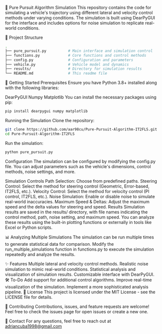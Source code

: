 🚜 Pure Pursuit Algorithm Simulation
This repository contains the code for simulating a vehicle's trajectory using different lateral and velocity control methods under varying conditions. The simulation is built using DearPyGUI for the interface and includes options for noise simulation to replicate real-world conditions.

📂 Project Structure
```bash
.
├── pure_pursuit.py          # Main interface and simulation control
├── functions.py             # Core functions and control methods
├── config.py                # Configuration and parameters
├── vehicle.py               # Vehicle model and dynamics
├── results/                 # Directory for simulation results
└── README.md                # This readme file
```
🚀 Getting Started
Prerequisites
Ensure you have Python 3.8+ installed along with the following libraries:

DearPyGUI
Numpy
Matplotlib
You can install the necessary packages using pip:

```bash
pip install dearpygui numpy matplotlib
```
Running the Simulation
Clone the repository:

```bash
git clone https://github.com/aar98cu/Pure-Pursuit-Algorithm-IT2FLS.git
cd Pure-Pursuit-Algorithm-IT2FLS
```
Run the simulation:

```bash
python pure_pursuit.py
```
Configuration
The simulation can be configured by modifying the config.py file. You can adjust parameters such as the vehicle's dimensions, control methods, noise settings, and more.

Simulation Controls
Path Selection: Choose from predefined paths.
Steering Control: Select the method for steering control (Geometric, Error-based, IT2FLS, etc.).
Velocity Control: Select the method for velocity control (PI control, IT2FLS, etc.).
Noise Simulation: Enable or disable noise to simulate real-world inaccuracies.
Maximum Speed & Deltas: Adjust the maximum speed and the delta values for steering and speed.
Results
Simulation results are saved in the results/ directory, with file names indicating the control method, path, noise setting, and maximum speed. You can analyze these results using the built-in plotting functions or externally in tools like Excel or Python scripts.

📊 Analyzing Multiple Simulations
The simulation can be run multiple times to generate statistical data for comparison. Modify the run_multiple_simulations function in functions.py to execute the simulation repeatedly and analyze the results.

✨ Features
Multiple lateral and velocity control methods.
Realistic noise simulation to mimic real-world conditions.
Statistical analysis and visualization of simulation results.
Customizable interface with DearPyGUI.
🛠️ To-Do
 Add support for additional control algorithms.
 Improve real-time visualization of the simulation.
 Implement a more sophisticated analysis pipeline.
📝 License
This project is licensed under the MIT License - see the LICENSE file for details.

🤝 Contributing
Contributions, issues, and feature requests are welcome! Feel free to check the issues page for open issues or create a new one.

📧 Contact
For any questions, feel free to reach out at adriancuba1998@gmail.com